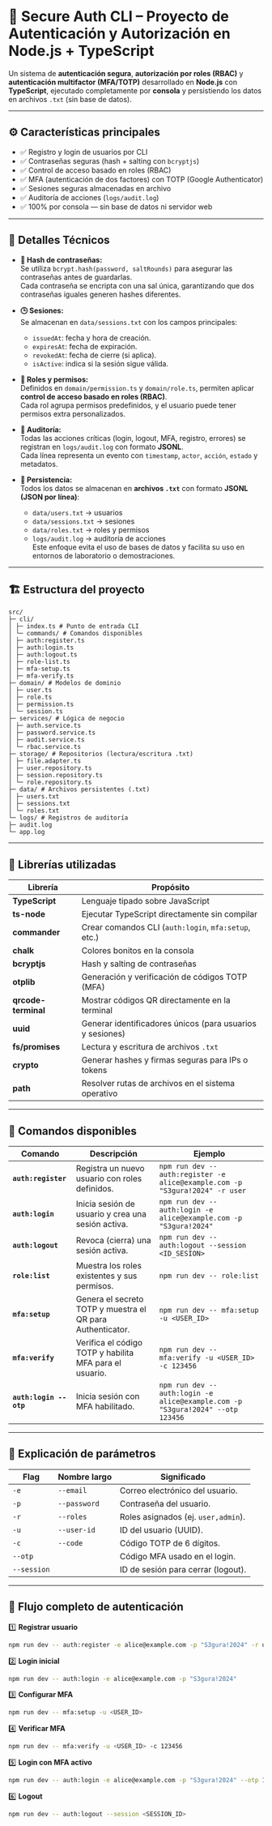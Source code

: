 # 🧩 Secure Auth CLI – Proyecto de Autenticación y Autorización en Node.js + TypeScript

Un sistema de **autenticación segura**, **autorización por roles (RBAC)** y **autenticación multifactor (MFA/TOTP)** desarrollado en **Node.js** con **TypeScript**, ejecutado completamente por **consola** y persistiendo los datos en archivos `.txt` (sin base de datos).

---

## ⚙️ Características principales

- ✅ Registro y login de usuarios por CLI  
- ✅ Contraseñas seguras (hash + salting con `bcryptjs`)  
- ✅ Control de acceso basado en roles (RBAC)  
- ✅ MFA (autenticación de dos factores) con TOTP (Google Authenticator)  
- ✅ Sesiones seguras almacenadas en archivo  
- ✅ Auditoría de acciones (`logs/audit.log`)  
- ✅ 100% por consola — sin base de datos ni servidor web  

---

## 🧠 Detalles Técnicos

- **🔐 Hash de contraseñas:**  
  Se utiliza `bcrypt.hash(password, saltRounds)` para asegurar las contraseñas antes de guardarlas.  
  Cada contraseña se encripta con una sal única, garantizando que dos contraseñas iguales generen hashes diferentes.

- **🕒 Sesiones:**  
  Se almacenan en `data/sessions.txt` con los campos principales:
  - `issuedAt`: fecha y hora de creación.  
  - `expiresAt`: fecha de expiración.  
  - `revokedAt`: fecha de cierre (si aplica).  
  - `isActive`: indica si la sesión sigue válida.  

- **🧩 Roles y permisos:**  
  Definidos en `domain/permission.ts` y `domain/role.ts`, permiten aplicar **control de acceso basado en roles (RBAC)**.  
  Cada rol agrupa permisos predefinidos, y el usuario puede tener permisos extra personalizados.

- **🧾 Auditoría:**  
  Todas las acciones críticas (login, logout, MFA, registro, errores) se registran en `logs/audit.log` con formato **JSONL**.  
  Cada línea representa un evento con `timestamp`, `actor`, `acción`, `estado` y metadatos.

- **💾 Persistencia:**  
  Todos los datos se almacenan en **archivos `.txt`** con formato **JSONL (JSON por línea)**:
  - `data/users.txt` → usuarios  
  - `data/sessions.txt` → sesiones  
  - `data/roles.txt` → roles y permisos  
  - `logs/audit.log` → auditoría de acciones  
  Este enfoque evita el uso de bases de datos y facilita su uso en entornos de laboratorio o demostraciones.

---

## 🏗️ Estructura del proyecto
    src/
    ├─ cli/
    │ ├─ index.ts # Punto de entrada CLI
    │ └─ commands/ # Comandos disponibles
    │ ├─ auth:register.ts
    │ ├─ auth:login.ts
    │ ├─ auth:logout.ts
    │ ├─ role-list.ts
    │ ├─ mfa-setup.ts
    │ ├─ mfa-verify.ts
    ├─ domain/ # Modelos de dominio
    │ ├─ user.ts
    │ ├─ role.ts
    │ ├─ permission.ts
    │ └─ session.ts
    ├─ services/ # Lógica de negocio
    │ ├─ auth.service.ts
    │ ├─ password.service.ts
    │ ├─ audit.service.ts
    │ └─ rbac.service.ts
    ├─ storage/ # Repositorios (lectura/escritura .txt)
    │ ├─ file.adapter.ts
    │ ├─ user.repository.ts
    │ ├─ session.repository.ts
    │ └─ role.repository.ts
    ├─ data/ # Archivos persistentes (.txt)
    │ ├─ users.txt
    │ ├─ sessions.txt
    │ └─ roles.txt
    └─ logs/ # Registros de auditoría
    ├─ audit.log
    └─ app.log


---

## 🧰 Librerías utilizadas

| Librería | Propósito |
|-----------|------------|
| **TypeScript** | Lenguaje tipado sobre JavaScript |
| **ts-node** | Ejecutar TypeScript directamente sin compilar |
| **commander** | Crear comandos CLI (`auth:login`, `mfa:setup`, etc.) |
| **chalk** | Colores bonitos en la consola |
| **bcryptjs** | Hash y salting de contraseñas |
| **otplib** | Generación y verificación de códigos TOTP (MFA) |
| **qrcode-terminal** | Mostrar códigos QR directamente en la terminal |
| **uuid** | Generar identificadores únicos (para usuarios y sesiones) |
| **fs/promises** | Lectura y escritura de archivos `.txt` |
| **crypto** | Generar hashes y firmas seguras para IPs o tokens |
| **path** | Resolver rutas de archivos en el sistema operativo |

---

## 🧾 Comandos disponibles

| Comando | Descripción | Ejemplo |
|----------|--------------|---------|
| **`auth:register`** | Registra un nuevo usuario con roles definidos. | `npm run dev -- auth:register -e alice@example.com -p "S3gura!2024" -r user` |
| **`auth:login`** | Inicia sesión de usuario y crea una sesión activa. | `npm run dev -- auth:login -e alice@example.com -p "S3gura!2024"` |
| **`auth:logout`** | Revoca (cierra) una sesión activa. | `npm run dev -- auth:logout --session <ID_SESION>` |
| **`role:list`** | Muestra los roles existentes y sus permisos. | `npm run dev -- role:list` |
| **`mfa:setup`** | Genera el secreto TOTP y muestra el QR para Authenticator. | `npm run dev -- mfa:setup -u <USER_ID>` |
| **`mfa:verify`** | Verifica el código TOTP y habilita MFA para el usuario. | `npm run dev -- mfa:verify -u <USER_ID> -c 123456` |
| **`auth:login --otp`** | Inicia sesión con MFA habilitado. | `npm run dev -- auth:login -e alice@example.com -p "S3gura!2024" --otp 123456` |

---

## 🧩 Explicación de parámetros

| Flag | Nombre largo | Significado |
|------|---------------|-------------|
| `-e` | `--email` | Correo electrónico del usuario. |
| `-p` | `--password` | Contraseña del usuario. |
| `-r` | `--roles` | Roles asignados (ej. `user,admin`). |
| `-u` | `--user-id` | ID del usuario (UUID). |
| `-c` | `--code` | Código TOTP de 6 dígitos. |
| `--otp` | | Código MFA usado en el login. |
| `--session` | | ID de sesión para cerrar (logout). |

---

## 🔐 Flujo completo de autenticación

1️⃣ **Registrar usuario**
```bash
npm run dev -- auth:register -e alice@example.com -p "S3gura!2024" -r user
```
2️⃣ **Login inicial**
```bash
npm run dev -- auth:login -e alice@example.com -p "S3gura!2024"
```
3️⃣ **Configurar MFA**
```bash
npm run dev -- mfa:setup -u <USER_ID>
```
4️⃣ **Verificar MFA**
```bash
npm run dev -- mfa:verify -u <USER_ID> -c 123456
```
5️⃣ **Login con MFA activo**
```bash
npm run dev -- auth:login -e alice@example.com -p "S3gura!2024" --otp 123456
```
6️⃣ **Logout**
```bash
npm run dev -- auth:logout --session <SESSION_ID>
```



